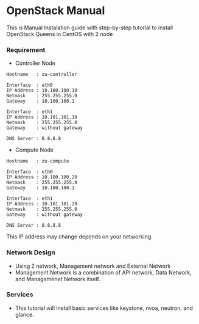 # OpenStack Manual
This is Manual Instalation guide with step-by-step tutorial to install OpenStack Queens in CentOS with 2 node

### Requirement
- Controller Node
```
Hostname   : zu-controller

Interface  : eth0
IP Address : 10.100.100.10
Netmask    : 255.255.255.0
Gateway    : 10.100.100.1

Interface  : eth1
IP Address : 10.101.101.10
Netmask    : 255.255.255.0
Gateway    : without gateway

DNS Server : 8.8.8.8
```
- Compute Node
```
Hostname   : zu-compute

Interface  : eth0
IP Address : 10.100.100.20
Netmask    : 255.255.255.0
Gateway    : 10.100.100.1

Interface  : eth1
IP Address : 10.101.101.20
Netmask    : 255.255.255.0
Gateway    : without gateway

DNS Server : 8.8.8.8
```

This IP address may change depends on your networking.

### Network Design
- Using 2 network, Management network and External Network
- Management Network is a combination of API network, Data Network, and Managemenet Network itself.

### Services
- This tutorial will install basic services like keystone, nvoa, neutron, and glance.
